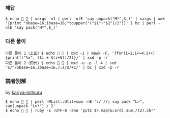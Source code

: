 ### 해답
```
$ echo 🍑 🍓 | xargs -n1 | perl -nlE 'say unpack("H*",$_)' | xargs | awk '{print "obase=16;ibase=16;"toupper("("$1"+"$2")/2")}' | bc | perl -nlE 'say pack("H*",$_)'
```
### 다른 풀이
```
다른 풀이 1（上田）$ echo 🍑 🍓 | xxd -i | mawk -F, '{for(i=1;i<=4;i++){printf("%x", ($i + $(i+5))/2)}}' | xxd -p -r
다른 풀이 2（田代）$ echo 🍑 🍓 | xxd -u -p -l 4 | sed 's/^/obase=16;ibase=16;/;s/$/+1/' | bc | xxd -p -r
```

 ### 読者別解

 by [kariya-mitsuru](https://github.com/kariya-mitsuru)

```
$ echo 🍑 🍓 | perl -MList::Util=sum -nE 's/ //; say pack "L>", sum(unpack "L>*") / 2'
$ echo 🍑 🍓 | ruby -E :UTF-8 -ane 'puts $F.map(&:ord).sum./(2).chr'
```
